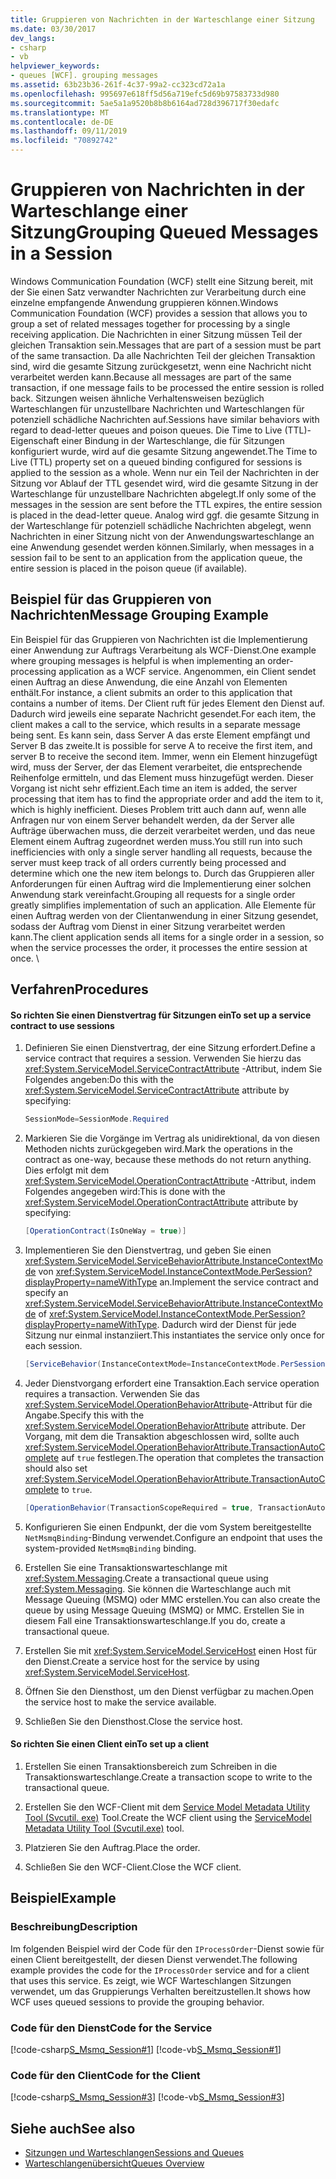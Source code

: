 ```yaml
---
title: Gruppieren von Nachrichten in der Warteschlange einer Sitzung
ms.date: 03/30/2017
dev_langs:
- csharp
- vb
helpviewer_keywords:
- queues [WCF]. grouping messages
ms.assetid: 63b23b36-261f-4c37-99a2-cc323cd72a1a
ms.openlocfilehash: 995697e618ff5d56a719efc5d69b97583733d980
ms.sourcegitcommit: 5ae5a1a9520b8b8b6164ad728d396717f30edafc
ms.translationtype: MT
ms.contentlocale: de-DE
ms.lasthandoff: 09/11/2019
ms.locfileid: "70892742"
---
```

# <a name="grouping-queued-messages-in-a-session"></a><span data-ttu-id="a0fec-102">Gruppieren von Nachrichten in der Warteschlange einer Sitzung</span><span class="sxs-lookup"><span data-stu-id="a0fec-102">Grouping Queued Messages in a Session</span></span>
<span data-ttu-id="a0fec-103">Windows Communication Foundation (WCF) stellt eine Sitzung bereit, mit der Sie einen Satz verwandter Nachrichten zur Verarbeitung durch eine einzelne empfangende Anwendung gruppieren können.</span><span class="sxs-lookup"><span data-stu-id="a0fec-103">Windows Communication Foundation (WCF) provides a session that allows you to group a set of related messages together for processing by a single receiving application.</span></span> <span data-ttu-id="a0fec-104">Die Nachrichten in einer Sitzung müssen Teil der gleichen Transaktion sein.</span><span class="sxs-lookup"><span data-stu-id="a0fec-104">Messages that are part of a session must be part of the same transaction.</span></span> <span data-ttu-id="a0fec-105">Da alle Nachrichten Teil der gleichen Transaktion sind, wird die gesamte Sitzung zurückgesetzt, wenn eine Nachricht nicht verarbeitet werden kann.</span><span class="sxs-lookup"><span data-stu-id="a0fec-105">Because all messages are part of the same transaction, if one message fails to be processed the entire session is rolled back.</span></span> <span data-ttu-id="a0fec-106">Sitzungen weisen ähnliche Verhaltensweisen bezüglich Warteschlangen für unzustellbare Nachrichten und Warteschlangen für potenziell schädliche Nachrichten auf.</span><span class="sxs-lookup"><span data-stu-id="a0fec-106">Sessions have similar behaviors with regard to dead-letter queues and poison queues.</span></span> <span data-ttu-id="a0fec-107">Die Time to Live (TTL)-Eigenschaft einer Bindung in der Warteschlange, die für Sitzungen konfiguriert wurde, wird auf die gesamte Sitzung angewendet.</span><span class="sxs-lookup"><span data-stu-id="a0fec-107">The Time to Live (TTL) property set on a queued binding configured for sessions is applied to the session as a whole.</span></span> <span data-ttu-id="a0fec-108">Wenn nur ein Teil der Nachrichten in der Sitzung vor Ablauf der TTL gesendet wird, wird die gesamte Sitzung in der Warteschlange für unzustellbare Nachrichten abgelegt.</span><span class="sxs-lookup"><span data-stu-id="a0fec-108">If only some of the messages in the session are sent before the TTL expires, the entire session is placed in the dead-letter queue.</span></span> <span data-ttu-id="a0fec-109">Analog wird ggf. die gesamte Sitzung in der Warteschlange für potenziell schädliche Nachrichten abgelegt, wenn Nachrichten in einer Sitzung nicht von der Anwendungswarteschlange an eine Anwendung gesendet werden können.</span><span class="sxs-lookup"><span data-stu-id="a0fec-109">Similarly, when messages in a session fail to be sent to an application from the application queue, the entire session is placed in the poison queue (if available).</span></span>  
  
## <a name="message-grouping-example"></a><span data-ttu-id="a0fec-110">Beispiel für das Gruppieren von Nachrichten</span><span class="sxs-lookup"><span data-stu-id="a0fec-110">Message Grouping Example</span></span>  
 <span data-ttu-id="a0fec-111">Ein Beispiel für das Gruppieren von Nachrichten ist die Implementierung einer Anwendung zur Auftrags Verarbeitung als WCF-Dienst.</span><span class="sxs-lookup"><span data-stu-id="a0fec-111">One example where grouping messages is helpful is when implementing an order-processing application as a WCF service.</span></span> <span data-ttu-id="a0fec-112">Angenommen, ein Client sendet einen Auftrag an diese Anwendung, die eine Anzahl von Elementen enthält.</span><span class="sxs-lookup"><span data-stu-id="a0fec-112">For instance, a client submits an order to this application that contains a number of items.</span></span> <span data-ttu-id="a0fec-113">Der Client ruft für jedes Element den Dienst auf. Dadurch wird jeweils eine separate Nachricht gesendet.</span><span class="sxs-lookup"><span data-stu-id="a0fec-113">For each item, the client makes a call to the service, which results in a separate message being sent.</span></span> <span data-ttu-id="a0fec-114">Es kann sein, dass Server A das erste Element empfängt und Server B das zweite.</span><span class="sxs-lookup"><span data-stu-id="a0fec-114">It is possible for serve A to receive the first item, and server B to receive the second item.</span></span> <span data-ttu-id="a0fec-115">Immer, wenn ein Element hinzugefügt wird, muss der Server, der das Element verarbeitet, die entsprechende Reihenfolge ermitteln, und das Element muss hinzugefügt werden. Dieser Vorgang ist nicht sehr effizient.</span><span class="sxs-lookup"><span data-stu-id="a0fec-115">Each time an item is added, the server processing that item has to find the appropriate order and add the item to it, which is highly inefficient.</span></span> <span data-ttu-id="a0fec-116">Dieses Problem tritt auch dann auf, wenn alle Anfragen nur von einem Server behandelt werden, da der Server alle Aufträge überwachen muss, die derzeit verarbeitet werden, und das neue Element einem Auftrag zugeordnet werden muss.</span><span class="sxs-lookup"><span data-stu-id="a0fec-116">You still run into such inefficiencies with only a single server handling all requests, because the server must keep track of all orders currently being processed and determine which one the new item belongs to.</span></span> <span data-ttu-id="a0fec-117">Durch das Gruppieren aller Anforderungen für einen Auftrag wird die Implementierung einer solchen Anwendung stark vereinfacht.</span><span class="sxs-lookup"><span data-stu-id="a0fec-117">Grouping all requests for a single order greatly simplifies implementation of such an application.</span></span> <span data-ttu-id="a0fec-118">Alle Elemente für einen Auftrag werden von der Clientanwendung in einer Sitzung gesendet, sodass der Auftrag vom Dienst in einer Sitzung verarbeitet werden kann.</span><span class="sxs-lookup"><span data-stu-id="a0fec-118">The client application sends all items for a single order in a session, so when the service processes the order, it processes the entire session at once.</span></span> \  
  
## <a name="procedures"></a><span data-ttu-id="a0fec-119">Verfahren</span><span class="sxs-lookup"><span data-stu-id="a0fec-119">Procedures</span></span>  
  
#### <a name="to-set-up-a-service-contract-to-use-sessions"></a><span data-ttu-id="a0fec-120">So richten Sie einen Dienstvertrag für Sitzungen ein</span><span class="sxs-lookup"><span data-stu-id="a0fec-120">To set up a service contract to use sessions</span></span>  
  
1. <span data-ttu-id="a0fec-121">Definieren Sie einen Dienstvertrag, der eine Sitzung erfordert.</span><span class="sxs-lookup"><span data-stu-id="a0fec-121">Define a service contract that requires a session.</span></span> <span data-ttu-id="a0fec-122">Verwenden Sie hierzu das <xref:System.ServiceModel.ServiceContractAttribute> -Attribut, indem Sie Folgendes angeben:</span><span class="sxs-lookup"><span data-stu-id="a0fec-122">Do this with the <xref:System.ServiceModel.ServiceContractAttribute> attribute by specifying:</span></span>  
  
    ```csharp
    SessionMode=SessionMode.Required  
    ```  
  
2. <span data-ttu-id="a0fec-123">Markieren Sie die Vorgänge im Vertrag als unidirektional, da von diesen Methoden nichts zurückgegeben wird.</span><span class="sxs-lookup"><span data-stu-id="a0fec-123">Mark the operations in the contract as one-way, because these methods do not return anything.</span></span> <span data-ttu-id="a0fec-124">Dies erfolgt mit dem <xref:System.ServiceModel.OperationContractAttribute> -Attribut, indem Folgendes angegeben wird:</span><span class="sxs-lookup"><span data-stu-id="a0fec-124">This is done with the <xref:System.ServiceModel.OperationContractAttribute> attribute by specifying:</span></span>  
  
    ```csharp  
    [OperationContract(IsOneWay = true)]  
    ```  
  
3. <span data-ttu-id="a0fec-125">Implementieren Sie den Dienstvertrag, und geben Sie einen <xref:System.ServiceModel.ServiceBehaviorAttribute.InstanceContextMode> von <xref:System.ServiceModel.InstanceContextMode.PerSession?displayProperty=nameWithType> an.</span><span class="sxs-lookup"><span data-stu-id="a0fec-125">Implement the service contract and specify an <xref:System.ServiceModel.ServiceBehaviorAttribute.InstanceContextMode> of <xref:System.ServiceModel.InstanceContextMode.PerSession?displayProperty=nameWithType>.</span></span> <span data-ttu-id="a0fec-126">Dadurch wird der Dienst für jede Sitzung nur einmal instanziiert.</span><span class="sxs-lookup"><span data-stu-id="a0fec-126">This instantiates the service only once for each session.</span></span>  
  
    ```csharp  
    [ServiceBehavior(InstanceContextMode=InstanceContextMode.PerSession)]  
    ```  
  
4. <span data-ttu-id="a0fec-127">Jeder Dienstvorgang erfordert eine Transaktion.</span><span class="sxs-lookup"><span data-stu-id="a0fec-127">Each service operation requires a transaction.</span></span> <span data-ttu-id="a0fec-128">Verwenden Sie das <xref:System.ServiceModel.OperationBehaviorAttribute>-Attribut für die Angabe.</span><span class="sxs-lookup"><span data-stu-id="a0fec-128">Specify this with the <xref:System.ServiceModel.OperationBehaviorAttribute> attribute.</span></span> <span data-ttu-id="a0fec-129">Der Vorgang, mit dem die Transaktion abgeschlossen wird, sollte auch <xref:System.ServiceModel.OperationBehaviorAttribute.TransactionAutoComplete> auf `true` festlegen.</span><span class="sxs-lookup"><span data-stu-id="a0fec-129">The operation that completes the transaction should also set <xref:System.ServiceModel.OperationBehaviorAttribute.TransactionAutoComplete> to `true`.</span></span>  
  
    ```csharp  
    [OperationBehavior(TransactionScopeRequired = true, TransactionAutoComplete = true)]   
    ```  
  
5. <span data-ttu-id="a0fec-130">Konfigurieren Sie einen Endpunkt, der die vom System bereitgestellte `NetMsmqBinding`-Bindung verwendet.</span><span class="sxs-lookup"><span data-stu-id="a0fec-130">Configure an endpoint that uses the system-provided `NetMsmqBinding` binding.</span></span>  
  
6. <span data-ttu-id="a0fec-131">Erstellen Sie eine Transaktionswarteschlange mit <xref:System.Messaging>.</span><span class="sxs-lookup"><span data-stu-id="a0fec-131">Create a transactional queue using <xref:System.Messaging>.</span></span> <span data-ttu-id="a0fec-132">Sie können die Warteschlange auch mit Message Queuing (MSMQ) oder MMC erstellen.</span><span class="sxs-lookup"><span data-stu-id="a0fec-132">You can also create the queue by using Message Queuing (MSMQ) or MMC.</span></span> <span data-ttu-id="a0fec-133">Erstellen Sie in diesem Fall eine Transaktionswarteschlange.</span><span class="sxs-lookup"><span data-stu-id="a0fec-133">If you do, create a transactional queue.</span></span>  
  
7. <span data-ttu-id="a0fec-134">Erstellen Sie mit <xref:System.ServiceModel.ServiceHost> einen Host für den Dienst.</span><span class="sxs-lookup"><span data-stu-id="a0fec-134">Create a service host for the service by using <xref:System.ServiceModel.ServiceHost>.</span></span>  
  
8. <span data-ttu-id="a0fec-135">Öffnen Sie den Diensthost, um den Dienst verfügbar zu machen.</span><span class="sxs-lookup"><span data-stu-id="a0fec-135">Open the service host to make the service available.</span></span>  
  
9. <span data-ttu-id="a0fec-136">Schließen Sie den Diensthost.</span><span class="sxs-lookup"><span data-stu-id="a0fec-136">Close the service host.</span></span>  
  
#### <a name="to-set-up-a-client"></a><span data-ttu-id="a0fec-137">So richten Sie einen Client ein</span><span class="sxs-lookup"><span data-stu-id="a0fec-137">To set up a client</span></span>  
  
1. <span data-ttu-id="a0fec-138">Erstellen Sie einen Transaktionsbereich zum Schreiben in die Transaktionswarteschlange.</span><span class="sxs-lookup"><span data-stu-id="a0fec-138">Create a transaction scope to write to the transactional queue.</span></span>  
  
2. <span data-ttu-id="a0fec-139">Erstellen Sie den WCF-Client mit dem [Service Model Metadata Utility Tool (Svcutil. exe)](../../../../docs/framework/wcf/servicemodel-metadata-utility-tool-svcutil-exe.md) Tool.</span><span class="sxs-lookup"><span data-stu-id="a0fec-139">Create the WCF client using the [ServiceModel Metadata Utility Tool (Svcutil.exe)](../../../../docs/framework/wcf/servicemodel-metadata-utility-tool-svcutil-exe.md) tool.</span></span>  
  
3. <span data-ttu-id="a0fec-140">Platzieren Sie den Auftrag.</span><span class="sxs-lookup"><span data-stu-id="a0fec-140">Place the order.</span></span>  
  
4. <span data-ttu-id="a0fec-141">Schließen Sie den WCF-Client.</span><span class="sxs-lookup"><span data-stu-id="a0fec-141">Close the WCF client.</span></span>  
  
## <a name="example"></a><span data-ttu-id="a0fec-142">Beispiel</span><span class="sxs-lookup"><span data-stu-id="a0fec-142">Example</span></span>  
  
### <a name="description"></a><span data-ttu-id="a0fec-143">Beschreibung</span><span class="sxs-lookup"><span data-stu-id="a0fec-143">Description</span></span>  
 <span data-ttu-id="a0fec-144">Im folgenden Beispiel wird der Code für den `IProcessOrder`-Dienst sowie für einen Client bereitgestellt, der diesen Dienst verwendet.</span><span class="sxs-lookup"><span data-stu-id="a0fec-144">The following example provides the code for the `IProcessOrder` service and for a client that uses this service.</span></span> <span data-ttu-id="a0fec-145">Es zeigt, wie WCF Warteschlangen Sitzungen verwendet, um das Gruppierungs Verhalten bereitzustellen.</span><span class="sxs-lookup"><span data-stu-id="a0fec-145">It shows how WCF uses queued sessions to provide the grouping behavior.</span></span>  
  
### <a name="code-for-the-service"></a><span data-ttu-id="a0fec-146">Code für den Dienst</span><span class="sxs-lookup"><span data-stu-id="a0fec-146">Code for the Service</span></span>  
 [!code-csharp[S_Msmq_Session#1](../../../../samples/snippets/csharp/VS_Snippets_CFX/s_msmq_session/cs/service.cs#1)]
 [!code-vb[S_Msmq_Session#1](../../../../samples/snippets/visualbasic/VS_Snippets_CFX/s_msmq_session/vb/service.vb#1)]  

### <a name="code-for-the-client"></a><span data-ttu-id="a0fec-147">Code für den Client</span><span class="sxs-lookup"><span data-stu-id="a0fec-147">Code for the Client</span></span>  
 [!code-csharp[S_Msmq_Session#3](../../../../samples/snippets/csharp/VS_Snippets_CFX/s_msmq_session/cs/client.cs#3)]
 [!code-vb[S_Msmq_Session#3](../../../../samples/snippets/visualbasic/VS_Snippets_CFX/s_msmq_session/vb/client.vb#3)]  

## <a name="see-also"></a><span data-ttu-id="a0fec-148">Siehe auch</span><span class="sxs-lookup"><span data-stu-id="a0fec-148">See also</span></span>

- [<span data-ttu-id="a0fec-149">Sitzungen und Warteschlangen</span><span class="sxs-lookup"><span data-stu-id="a0fec-149">Sessions and Queues</span></span>](../../../../docs/framework/wcf/samples/sessions-and-queues.md)
- [<span data-ttu-id="a0fec-150">Warteschlangenübersicht</span><span class="sxs-lookup"><span data-stu-id="a0fec-150">Queues Overview</span></span>](../../../../docs/framework/wcf/feature-details/queues-overview.md)
